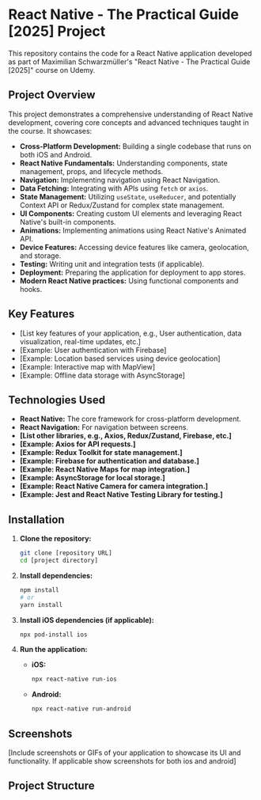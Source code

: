 # React Native - The Practical Guide [2025] Project

This repository contains the code for a React Native application developed as part of Maximilian Schwarzmüller's "React Native - The Practical Guide [2025]" course on Udemy.

## Project Overview

This project demonstrates a comprehensive understanding of React Native development, covering core concepts and advanced techniques taught in the course. It showcases:

* **Cross-Platform Development:** Building a single codebase that runs on both iOS and Android.
* **React Native Fundamentals:** Understanding components, state management, props, and lifecycle methods.
* **Navigation:** Implementing navigation using React Navigation.
* **Data Fetching:** Integrating with APIs using `fetch` or `axios`.
* **State Management:** Utilizing `useState`, `useReducer`, and potentially Context API or Redux/Zustand for complex state management.
* **UI Components:** Creating custom UI elements and leveraging React Native's built-in components.
* **Animations:** Implementing animations using React Native's Animated API.
* **Device Features:** Accessing device features like camera, geolocation, and storage.
* **Testing:** Writing unit and integration tests (if applicable).
* **Deployment:** Preparing the application for deployment to app stores.
* **Modern React Native practices:** Using functional components and hooks.

## Key Features

* [List key features of your application, e.g., User authentication, data visualization, real-time updates, etc.]
* [Example: User authentication with Firebase]
* [Example: Location based services using device geolocation]
* [Example: Interactive map with MapView]
* [Example: Offline data storage with AsyncStorage]

## Technologies Used

* **React Native:** The core framework for cross-platform development.
* **React Navigation:** For navigation between screens.
* **[List other libraries, e.g., Axios, Redux/Zustand, Firebase, etc.]**
* **[Example: Axios for API requests.]**
* **[Example: Redux Toolkit for state management.]**
* **[Example: Firebase for authentication and database.]**
* **[Example: React Native Maps for map integration.]**
* **[Example: AsyncStorage for local storage.]**
* **[Example: React Native Camera for camera integration.]**
* **[Example: Jest and React Native Testing Library for testing.]**

## Installation

1.  **Clone the repository:**

    ```bash
    git clone [repository URL]
    cd [project directory]
    ```

2.  **Install dependencies:**

    ```bash
    npm install
    # or
    yarn install
    ```

3.  **Install iOS dependencies (if applicable):**

    ```bash
    npx pod-install ios
    ```

4.  **Run the application:**

    * **iOS:**

        ```bash
        npx react-native run-ios
        ```

    * **Android:**

        ```bash
        npx react-native run-android
        ```

## Screenshots

[Include screenshots or GIFs of your application to showcase its UI and functionality. If applicable show screenshots for both ios and android]

## Project Structure
